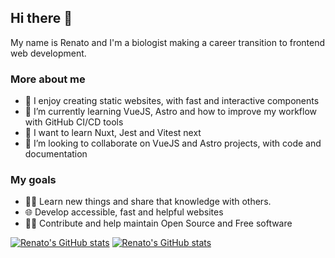 ## Hi there 👋

My name is Renato and I'm a biologist making a career transition to frontend web development.

### More about me

- 🔭 I enjoy creating static websites, with fast and interactive components
- 🌱 I’m currently learning VueJS, Astro and how to improve my workflow with GitHub CI/CD tools
- 📌 I want to learn Nuxt, Jest and Vitest next
- 👯 I’m looking to collaborate on VueJS and Astro projects, with code and documentation

### My goals

- 👨‍🎓 Learn new things and share that knowledge with others.
- 🌐 Develop accessible, fast and helpful websites
- 👨‍💻 Contribute and help maintain Open Source and Free software

[![Renato's GitHub stats](https://github-readme-stats.vercel.app/api?username=ralacerda&hide=stars&show_icons=true&theme=dark#gh-dark-mode-only)](https://github.com/anuraghazra/github-readme-stats#gh-dark-mode-only)
[![Renato's GitHub stats](https://github-readme-stats.vercel.app/api?username=ralacerda&hide=stars&show_icons=true&theme=default#gh-light-mode-only)](https://github.com/anuraghazra/github-readme-stats#gh-light-mode-only)

